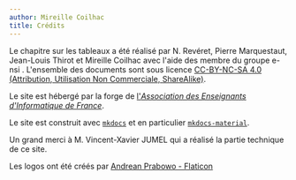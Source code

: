 ```yaml
---
author: Mireille Coilhac
title: Crédits
---
```


Le chapitre sur les tableaux a été réalisé par N. Revéret, Pierre Marquestaut, Jean-Louis Thirot et Mireille Coilhac avec l'aide des membre du groupe e-nsi .
L'ensemble des documents sont sous licence [CC-BY-NC-SA 4.0 (Attribution, Utilisation Non Commerciale, ShareAlike)](https://creativecommons.org/licenses/by-nc-sa/4.0/).

Le site est hébergé par la forge de [l'*Association des Enseignants d'Informatique de France*](https://aeif.fr/index.php/accueil/).

Le site est construit avec [`mkdocs`](https://www.mkdocs.org/) et en particulier [`mkdocs-material`](https://squidfunk.github.io/mkdocs-material/).

Un grand merci à M. Vincent-Xavier JUMEL qui a réalisé la partie technique de ce site.

Les logos ont été créés par [Andrean Prabowo - Flaticon](https://www.flaticon.com/free-icons/descending)
